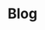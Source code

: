 ---
layout: blog-list
title: Blog
permalink: /blog/highlights/
category: highlights

paginate:
  collection:   posts
  permalink:    /:num/
  title_suffix: " - :num"
  category:     'highlights'
  reversed:     false
  per_page:     10
---